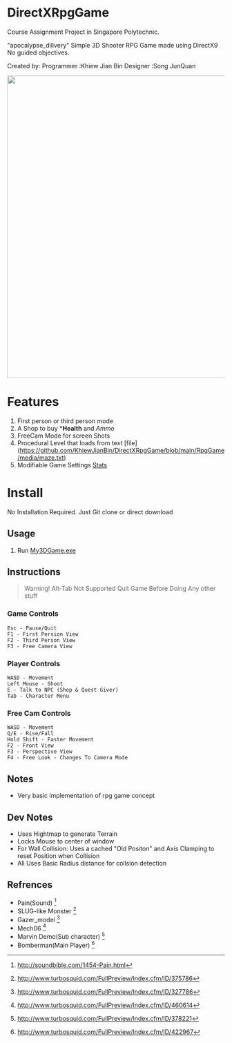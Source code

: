 # DirectXRpgGame
  Course Assignment Project in Singapore Polytechnic.

  "apocalypse_dilivery"
  Simple 3D Shooter RPG Game made using DirectX9 No guided objectives.
  
  Created by:
  Programmer :Khiew Jian Bin
  Designer   :Song JunQuan

  <img src="https://user-images.githubusercontent.com/5699978/192591899-bb05f794-a554-4c93-979c-a337ab9f68ac.png" width="700">
  
# Features
  1. First person or third person mode
  2. A Shop to buy ***Health** and *Ammo*
  3. FreeCam Mode for screen Shots
  4. Procedural Level that loads from text [file] (https://github.com/KhiewJianBin/DirectXRpgGame/blob/main/RpgGame/media/maze.txt)
  5. Modifiable Game Settings [Stats](https://github.com/KhiewJianBin/DirectXRpgGame/blob/main/RpgGame/media/Stats.txt)
  
# Install
  No Installation Required. Just Git clone or direct download

## Usage
1. Run [My3DGame.exe](https://github.com/KhiewJianBin/DirectXBlockSimulation/blob/main/My3DGame.exe)

## Instructions

> Warning! Alt-Tab Not Supported Quit Game Before Doing Any other stuff

### Game Controls

```
Esc - Pause/Quit
F1 - First Persion View
F2 - Third Person View
F3 - Free Camera View
```

### Player Controls
```
WASD - Movement
Left Mouse - Shoot
E - Talk to NPC (Shop & Quest Giver)
Tab - Character Menu
```

### Free Cam Controls

```
WASD - Movement
Q/E - Rise/Fall 
Hold Shift - Faster Movement
F2 - Front View 
F3 - Perspective View
F4 - Free Look - Changes To Camera Mode
```

## Notes
- Very basic implementation of rpg game concept

## Dev Notes
- Uses Hightmap to generate Terrain 
- Locks Mouse to center of window
- For Wall Collision: Uses a cached "Old Positon" and Axis Clamping to reset Position when Collision
- All Uses Basic Radius distance for collsion detection

## Refrences
- Pain(Sound) [^1]
- SLUG-like Monster [^2]
- Gazer_model [^3]
- Mech06 [^4]
- Marvin Demo(Sub character) [^5]
- Bomberman(Main Player) [^6]

[^1]: http://soundbible.com/1454-Pain.html
[^2]: http://www.turbosquid.com/FullPreview/Index.cfm/ID/375786
[^3]: http://www.turbosquid.com/FullPreview/Index.cfm/ID/327786
[^4]: http://www.turbosquid.com/FullPreview/Index.cfm/ID/460614
[^5]: http://www.turbosquid.com/FullPreview/Index.cfm/ID/378221
[^6]: http://www.turbosquid.com/FullPreview/Index.cfm/ID/422967
